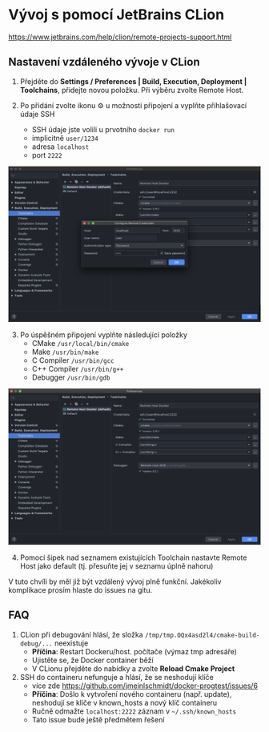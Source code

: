 # Vývoj s pomocí JetBrains CLion

https://www.jetbrains.com/help/clion/remote-projects-support.html

## Nastavení vzdáleného vývoje v CLion

1. Přejděte do **Settings / Preferences | Build, Execution, Deployment | Toolchains**, přidejte novou položku. Při výběru zvolte Remote Host.

2. Po přidání zvolte ikonu ⚙️ u možnosti připojení a vyplňte přihlašovací údaje SSH
    - SSH údaje jste volili u prvotního `docker run`
    - implicitně `user/1234`
    - adresa `localhost`
    - port `2222`
    
![screenshot 1](https://raw.githubusercontent.com/jmeinlschmidt/docker-progtest/master/doc/image-clion-2.png "Screenshot 1")

3. Po úspěšném připojení vyplňte následující položky
    - CMake `/usr/local/bin/cmake`
    - Make `/usr/bin/make`
    - C Compiler `/usr/bin/gcc`
    - C++ Compiler `/usr/bin/g++`
    - Debugger `/usr/bin/gdb`
    
![screenshot 2](https://raw.githubusercontent.com/jmeinlschmidt/docker-progtest/master/doc/image-clion-1.png "Screenshot 2")

4. Pomocí šipek nad seznamem existujících Toolchain nastavte Remote Host jako default (tj. přesuňte jej v seznamu úplně nahoru)

V tuto chvíli by měl již být vzdálený vývoj plně funkční. Jakékoliv komplikace prosím hlaste do issues na gitu.

## FAQ

1. CLion při debugování hlásí, že složka `/tmp/tmp.OQx4asd2l4/cmake-build-debug/...` neexistuje
    - **Příčina**: Restart Dockeru/host. počítače (výmaz tmp adresáře)
    - Ujistěte se, že Docker container běží
    - V CLionu přejděte do nabídky a zvolte **Reload Cmake Project**
2. SSH do containeru nefunguje a hlásí, že se neshodují klíče
    - více zde https://github.com/jmeinlschmidt/docker-progtest/issues/6
    - **Příčina**: Došlo k vytvoření nového containeru (např. update), neshodují se klíče v known_hosts a nový klíč containeru
    - Ručně odmažte `localhost:2222` záznam v `~/.ssh/known_hosts`
    - Tato issue bude ještě předmětem řešení
